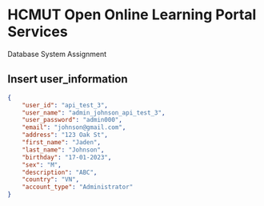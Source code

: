 # HCMUT Open Online Learning Portal Services
Database System Assignment

## Insert user_information

```json
{
    "user_id": "api_test_3", 
    "user_name": "admin_johnson_api_test_3", 
    "user_password": "admin000", 
    "email": "johnson@gmail.com", 
    "address": "123 Oak St", 
    "first_name": "Jaden", 
    "last_name": "Johnson", 
    "birthday": "17-01-2023", 
    "sex": "M", 
    "description": "ABC", 
    "country": "VN", 
    "account_type": "Administrator"
}
